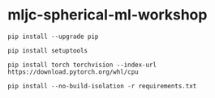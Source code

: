 # mljc-spherical-ml-workshop

`pip install --upgrade pip`

`pip install setuptools`

`pip install torch torchvision --index-url https://download.pytorch.org/whl/cpu`

`pip install --no-build-isolation -r requirements.txt`
